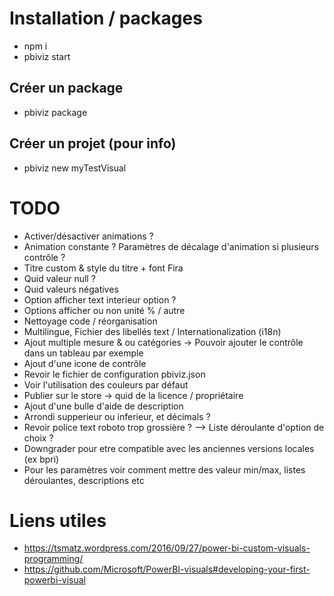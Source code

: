# Installation / packages
- npm i
- pbiviz start

## Créer un package
- pbiviz package

## Créer un projet (pour info)
- pbiviz new myTestVisual

# TODO
- Activer/désactiver animations ?
- Animation constante ? Paramètres de décalage d'animation si plusieurs contrôle ?
- Titre custom & style du titre + font Fira
- Quid valeur null ?
- Quid valeurs négatives
- Option afficher text interieur option ?
- Options afficher ou non unité % / autre
- Nettoyage code / réorganisation
- Multilingue, Fichier des libellés text / Internationalization (i18n)
- Ajout multiple mesure & ou catégories -> Pouvoir ajouter le contrôle dans un tableau par exemple
- Ajout d'une icone de contrôle
- Revoir le fichier de configuration pbiviz.json
- Voir l'utilisation des couleurs par défaut
- Publier sur le store -> quid de la licence / propriétaire
- Ajout d'une bulle d'aide de description
- Arrondi supperieur ou inferieur, et décimals ?
- Revoir police text roboto trop grossière ? --> Liste déroulante d'option de choix ?
- Downgrader pour etre compatible avec les anciennes versions locales (ex bpri)
- Pour les paramètres voir comment mettre des valeur min/max, listes déroulantes, descriptions etc

# Liens utiles
- https://tsmatz.wordpress.com/2016/09/27/power-bi-custom-visuals-programming/
- https://github.com/Microsoft/PowerBI-visuals#developing-your-first-powerbi-visual
